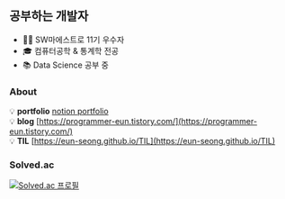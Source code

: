 ## 공부하는 개발자
* 👩‍💻 SW마에스트로 11기 우수자
* 🎓 컴퓨터공학 & 통계학 전공
* 📚 Data Science 공부 중

### About
💡 **portfolio** [notion portfolio](https://www.notion.so/eunseong/0e35606c8c7f4a8c877cb340e2686fd6)    
💡 **blog** [https://programmer-eun.tistory.com/](https://programmer-eun.tistory.com/)   
💡 **TIL** [https://eun-seong.github.io/TIL](https://eun-seong.github.io/TIL)

### Solved.ac
[![Solved.ac
프로필](http://mazassumnida.wtf/api/v2/generate_badge?boj=les2444)](https://solved.ac/les2444)


<!--
**eun-seong/eun-seong** is a ✨ _special_ ✨ repository because its `README.md` (this file) appears on your GitHub profile.

Here are some ideas to get you started:

- 🔭 I’m currently working on ...
- 🌱 I’m currently learning ...
- 👯 I’m looking to collaborate on ...
- 🤔 I’m looking for help with ...
- 💬 Ask me about ...
- 📫 How to reach me: ...
- 😄 Pronouns: ...
- ⚡ Fun fact: ...
-->


